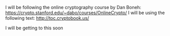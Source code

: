 I will be following the online cryptography course by Dan Boneh: https://crypto.stanford.edu/~dabo/courses/OnlineCrypto/
I will be using the following text: http://toc.cryptobook.us/

I will be getting to this soon
